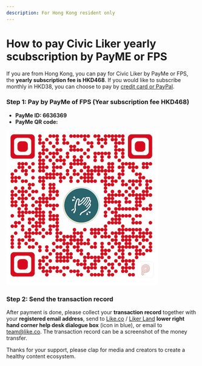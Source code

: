 ```yaml
---
description: For Hong Kong resident only
---
```


# How to pay Civic Liker yearly scubscription by PayME or FPS

If you are from Hong Kong, you can pay for Civic Liker by PayMe or FPS, the **yearly subscription fee is HKD468**. If you would like to subscribe monthly in HKD38, you can choose to pay by [credit card or PayPal](https://liker.land/civic).

### Step 1: Pay by PayMe of FPS \(Year subscription fee HKD468\)

* **PayMe ID: 6636369**
* **PayMe QR code:**

![](../../.gitbook/assets/payme.png)

### **Step 2: Send the transaction record**

After payment is done, please collect your **transaction record** together with your **registered email address**, send to [Like.co](https://like.co/) / [Liker Land](https://liker.land/) **lower right hand corner help desk dialogue box** \(icon in blue\), or email to [team@like.co](mailto:team@like.co). The transaction record can be a screenshot of the money transfer.

Thanks for your support, please clap for media and creators to create a healthy content ecosystem.

